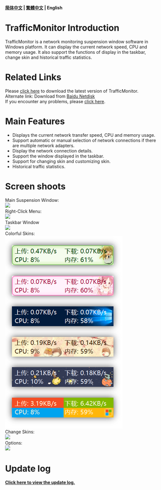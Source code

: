 **[简体中文](https://github.com/zhongyang219/TrafficMonitor/blob/master/README.md) | [繁體中文](https://github.com/zhongyang219/TrafficMonitor/blob/master/README_zh-tw.md) | English**<br>
# TrafficMonitor Introduction
TrafficMonitor is a network monitoring suspension window software in Windows platform. It can display the current network speed, CPU and memory usage. It also support the functions of display in the taskbar, change skin and historical traffic statistics. <br>
# Related Links<br>
Please [click here](https://github.com/zhongyang219/TrafficMonitor/releases) to download the latest version of TrafficMonitor.<br>
Alternate link: Download from [Baidu Netdisk](https://pan.baidu.com/s/1c1LkPQ4)<br>
If you encounter any problems, please [click here](https://github.com/zhongyang219/TrafficMonitor/blob/master/Help_en-us.md).

# Main Features
* Displays the current network transfer speed, CPU and memory usage.<br>
* Support automatic or manual selection of network connections if there are multiple network adapters.<br>
* Display the network connection details.<br>
* Support the window displayed in the taskbar.<br>
* Support for changing skin and customizing skin.<br>
* Historical traffic statistics.<br>
# Screen shoots
Main Suspension Window:<br>
![](https://github.com/zhongyang219/TrafficMonitor/raw/master/Screenshots/en_us/main1.png)<br>
Right-Click Menu:<br>
![](https://github.com/zhongyang219/TrafficMonitor/raw/master/Screenshots/en_us/main.png)<br>
Taskbar Window<br>
![](https://github.com/zhongyang219/TrafficMonitor/raw/master/Screenshots/en_us/taskbar.png)<br>
Colorful Skins:<br>
![](https://github.com/zhongyang219/TrafficMonitor/raw/master/Screenshots/skins.PNG)<br>
Change Skins:<br>
![](https://github.com/zhongyang219/TrafficMonitor/raw/master/Screenshots/en_us/selecte_skin.png)<br>
Options:<br>
![](https://github.com/zhongyang219/TrafficMonitor/raw/master/Screenshots/en_us/option.png)<br>
# Update log
**[Click here to view the update log.](https://github.com/zhongyang219/TrafficMonitor/blob/master/UpdateLog/update_log.md)**
